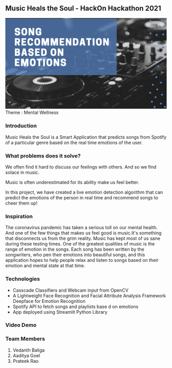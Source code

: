 ## Music Heals the Soul - HackOn Hackathon 2021

<img src = "background.png">
Theme : Mental Wellness

### Introduction

Music Heals the Soul is a Smart Application that predicts songs from Spotify of a particular genre based on the real time emotions of the user.

### What problems does it solve?

We often find it hard to discuss our feelings with others. And so we find solace in music.

Music is often underestimated for its ability make us feel better.

In this project, we have created a live emotion detection algorithm that can predict the emotions of the person in real time and recommend songs to cheer them up!

### Inspiration

The coronavirus pandemic has taken a serious toll on our mental health. And one of the few things that makes us feel good is music.It's something that disconnects us from the grim reality. Music has kept most of us sane during these testing times. One of the greatest qualities of music is the range of emotion in the songs. Each song has been written by the songwriters, who pen their emotions into beautiful songs, and this application hopes to help people relax and listen to songs based on their emotion and mental state at that time.

### Technologies

- Casscade Classifiers and Webcam input from OpenCV
- A Lightweight Face Recognition and Facial Attribute Analysis Framework Deepface for Emotion Recognition
- Spotify API to fetch songs and playlists base d on emotions
- App deployed using Streamlit Python Library

### Video Demo

### Team Members

1. Vedanth Baliga
2. Aaditya Goel
3. Prateek Rao
